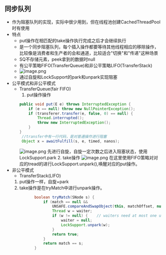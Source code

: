 ## 同步队列
- 作为阻塞队列的实现，实际中很少用到，但在线程池创建CachedThreadPool时有使用
- 特点
  * put操作在相匹配的take操作执行完成之后才会继续执行
  * 是一个同步阻塞队列，每个插入操作都要等待其他线程相应的移除操作，比较像是消费者和生产者的会和通道，比较适合"切换"和"传递"这种场景
  * SQ不存储元素，peek拿到的数据时null
  * 有公平策略FIFO(TransferQueue)和非公平策略LIFO(TransferStack)
  * ![image.png](https://i.loli.net/2019/08/16/LozABqTGPydIteD.png)
  * 通过自旋和LockSupport的park和unpark实现阻塞
- 公平模式和非公平模式
  * TransferQueue(fair FIFO)
    1. put操作操作
    ```java
    public void put(E e) throws InterruptedException {
        if (e == null) throw new NullPointerException();
        if (transferer.transfer(e, false, 0) == null) {
            Thread.interrupted();
            throw new InterruptedException();
        }
    }
     //transfer中有一行代码，是对普通操作进行阻塞
     Object x = awaitFulfill(s, e, timed, nanos);
    ```
    ![image.png](https://i.loli.net/2019/08/23/voMtcH3mGxBlNa4.png)
    先进行自旋，自旋一定次数之后进入阻塞状态，使用LockSupport.park
    2. take操作 
    ![image.png](https://i.loli.net/2019/08/23/3gcDdObfnz5omHP.png)
    在这里使用FIFO策略对对应的tread的进行LockSupport.unpark(),唤醒对应的put操作。
- 非公平模式
  * TransferStack(LIFO)
  1. put操作一样，自旋+park
  2. take操作是在tryMatch中进行unpark操作。
  ```java
            boolean tryMatch(SNode s) {
                if (match == null &&
                    UNSAFE.compareAndSwapObject(this, matchOffset, null, s)) {
                    Thread w = waiter;
                    if (w != null) {    // waiters need at most one unpark
                        waiter = null;
                        LockSupport.unpark(w);
                    }
                    return true;
                }
                return match == s;
            }
```    
